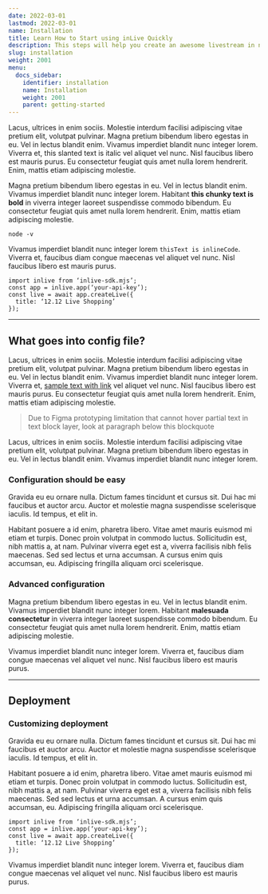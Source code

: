 ```yaml
---
date: 2022-03-01
lastmod: 2022-03-01
name: Installation
title: Learn How to Start using inLive Quickly
description: This steps will help you create an awesome livestream in no time.
slug: installation
weight: 2001
menu:
  docs_sidebar:
    identifier: installation
    name: Installation
    weight: 2001
    parent: getting-started
---
```


Lacus, ultrices in enim sociis. Molestie interdum facilisi adipiscing vitae pretium elit, volutpat pulvinar. Magna pretium bibendum libero egestas in eu. Vel in lectus blandit enim. Vivamus imperdiet blandit nunc integer lorem. Viverra et, this slanted text is italic vel aliquet vel nunc. Nisl faucibus libero est mauris purus. Eu consectetur feugiat quis amet nulla lorem hendrerit. Enim, mattis etiam adipiscing molestie.

Magna pretium bibendum libero egestas in eu. Vel in lectus blandit enim. Vivamus imperdiet blandit nunc integer lorem. Habitant **this chunky text is bold** in viverra integer laoreet suspendisse commodo bibendum. Eu consectetur feugiat quis amet nulla lorem hendrerit. Enim, mattis etiam adipiscing molestie.

```
node -v
```

Vivamus imperdiet blandit nunc integer lorem `thisText is inlineCode`. Viverra et, faucibus diam congue maecenas vel aliquet vel nunc. Nisl faucibus libero est mauris purus.

```
import inlive from ‘inlive-sdk.mjs’;
const app = inlive.app(‘your-api-key’);
const live = await app.createLive({
  title: ‘12.12 Live Shopping’
});
```

---
## What goes into config file?
Lacus, ultrices in enim sociis. Molestie interdum facilisi adipiscing vitae pretium elit, volutpat pulvinar. Magna pretium bibendum libero egestas in eu. Vel in lectus blandit enim. Vivamus imperdiet blandit nunc integer lorem. Viverra et, [sample text with link](https://google.com) vel aliquet vel nunc. Nisl faucibus libero est mauris purus. Eu consectetur feugiat quis amet nulla lorem hendrerit. Enim, mattis etiam adipiscing molestie.

> Due to Figma prototyping limitation that cannot hover partial text in text block layer, look at paragraph below this blockquote

Lacus, ultrices in enim sociis. Molestie interdum facilisi adipiscing vitae pretium elit, volutpat pulvinar. Magna pretium bibendum libero egestas in eu. Vel in lectus blandit enim. Vivamus imperdiet blandit nunc integer lorem.

### Configuration should be easy
Gravida eu eu ornare nulla. Dictum fames tincidunt et cursus sit. Dui hac mi faucibus et auctor arcu. Auctor et molestie magna suspendisse scelerisque iaculis. Id tempus, et elit in.

Habitant posuere a id enim, pharetra libero. Vitae amet mauris euismod mi etiam et turpis. Donec proin volutpat in commodo luctus. Sollicitudin est, nibh mattis a, at nam. Pulvinar viverra eget est a, viverra facilisis nibh felis maecenas. Sed sed lectus et urna accumsan. A cursus enim quis accumsan, eu. Adipiscing fringilla aliquam orci scelerisque.

### Advanced configuration
Magna pretium bibendum libero egestas in eu. Vel in lectus blandit enim. Vivamus imperdiet blandit nunc integer lorem. Habitant **malesuada consectetur** in viverra integer laoreet suspendisse commodo bibendum. Eu consectetur feugiat quis amet nulla lorem hendrerit. Enim, mattis etiam adipiscing molestie.

Vivamus imperdiet blandit nunc integer lorem. Viverra et, faucibus diam congue maecenas vel aliquet vel nunc. Nisl faucibus libero est mauris purus.

---

## Deployment

### Customizing deployment
Gravida eu eu ornare nulla. Dictum fames tincidunt et cursus sit. Dui hac mi faucibus et auctor arcu. Auctor et molestie magna suspendisse scelerisque iaculis. Id tempus, et elit in.

Habitant posuere a id enim, pharetra libero. Vitae amet mauris euismod mi etiam et turpis. Donec proin volutpat in commodo luctus. Sollicitudin est, nibh mattis a, at nam. Pulvinar viverra eget est a, viverra facilisis nibh felis maecenas. Sed sed lectus et urna accumsan. A cursus enim quis accumsan, eu. Adipiscing fringilla aliquam orci scelerisque.

```
import inlive from ‘inlive-sdk.mjs’;
const app = inlive.app(‘your-api-key’);
const live = await app.createLive({
  title: ‘12.12 Live Shopping’
});
```

Vivamus imperdiet blandit nunc integer lorem. Viverra et, faucibus diam congue maecenas vel aliquet vel nunc. Nisl faucibus libero est mauris purus.
